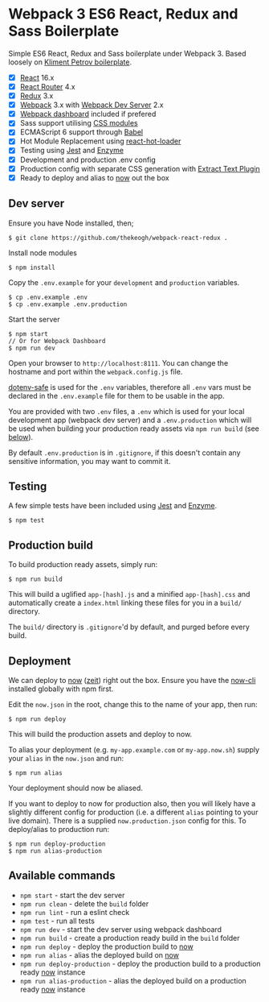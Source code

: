 # Webpack 3 ES6 React, Redux and Sass Boilerplate

Simple ES6 React, Redux and Sass boilerplate under Webpack 3. Based loosely on [Kliment Petrov boilerplate](https://github.com/KleoPetroff/react-webpack-boilerplate).

- [x] [React](https://facebook.github.io/react/) 16.x
- [x] [React Router](https://reacttraining.com/react-router/) 4.x
- [x] [Redux](http://redux.js.org/) 3.x
- [x] [Webpack](https://webpack.github.io/) 3.x with [Webpack Dev Server](https://webpack.github.io/docs/webpack-dev-server.html) 2.x
- [x] [Webpack dashboard](https://github.com/FormidableLabs/webpack-dashboard) included if prefered
- [x] Sass support utilising [CSS modules](https://css-modules.github.io/webpack-demo/)
- [x] ECMAScript 6 support through [Babel](https://babeljs.io/)
- [x] Hot Module Replacement using [react-hot-loader](https://github.com/gaearon/react-hot-loader)
- [x] Testing using [Jest](https://facebook.github.io/jest) and [Enzyme](https://github.com/airbnb/enzyme)
- [x] Development and production .env config
- [x] Production config with separate CSS generation with [Extract Text Plugin](https://github.com/webpack-contrib/extract-text-webpack-plugin)
- [x] Ready to deploy and alias to [now](https://github.com/zeit/now-cli) out the box

## Dev server

Ensure you have Node installed, then;

```shell
$ git clone https://github.com/thekeogh/webpack-react-redux .
```

Install node modules

```shell
$ npm install
```

Copy the `.env.example` for your `development` and `production` variables.

```Shell
$ cp .env.example .env
$ cp .env.example .env.production
```

Start the server

```shell
$ npm start
// Or for Webpack Dashboard
$ npm run dev
```

Open your browser to `http://localhost:8111`. You can change the hostname and port within the `webpack.config.js` file.

[dotenv-safe](https://www.npmjs.com/package/dotenv-safe) is used for the `.env` variables, therefore all `.env` vars must be declared in the `.env.example` file for them to be usable in the app.

You are provided with two `.env` files, a `.env` which is used for your local development app (webpack dev server) and a `.env.production` which will be used when building your production ready assets via `npm run build` (see [below](#production-build)).

By default `.env.production` is in `.gitignore`, if this doesn't contain any sensitive information, you may want to commit it.

## Testing

A few simple tests have been included using [Jest](https://facebook.github.io/jest) and [Enzyme](https://github.com/airbnb/enzyme).

```Shell
$ npm test
```

## Production build

To build production ready assets, simply run:

```shell
$ npm run build
```

This will build a uglified `app-[hash].js` and a minified `app-[hash].css` and automatically create a `index.html` linking these files for you in a `build/` directory.

The `build/` directory is `.gitignore`'d by default, and purged before every build.

## Deployment

We can deploy to [now](https://github.com/zeit/now-cli) ([zeit](https://zeit.co/)) right out the box. Ensure you have the [now-cli](https://www.npmjs.com/package/now) installed globally with npm first.

Edit the `now.json` in the root, change this to the name of your app, then run:

```Shell
$ npm run deploy
```

This will build the production assets and deploy to now. 

To alias your deployment (e.g. `my-app.example.com` or `my-app.now.sh`) supply your `alias` in the `now.json` and run:

```shell
$ npm run alias
```

Your deployment should now be aliased.

If you want to deploy to now for production also, then you will likely have a slightly different config for production (i.e. a different `alias` pointing to your live domain). There is a supplied `now.production.json` config for this. To deploy/alias to production run:

```shell
$ npm run deploy-production
$ npm run alias-production
```

## Available commands

- `npm start` - start the dev server
- `npm run clean` - delete the `build` folder
- `npm run lint` - run a eslint check
- `npm test` - run all tests
- `npm run dev` - start the dev server using webpack dashboard
- `npm run build` - create a production ready build in the `build` folder
- `npm run deploy` - deploy the production build to [now](https://github.com/zeit/now-cli)
- `npm run alias` - alias the deployed build on [now](https://github.com/zeit/now-cli)
- `npm run deploy-production` - deploy the production build to a production ready [now](https://github.com/zeit/now-cli) instance
- `npm run alias-production` - alias the deployed build on a production ready [now](https://github.com/zeit/now-cli) instance


